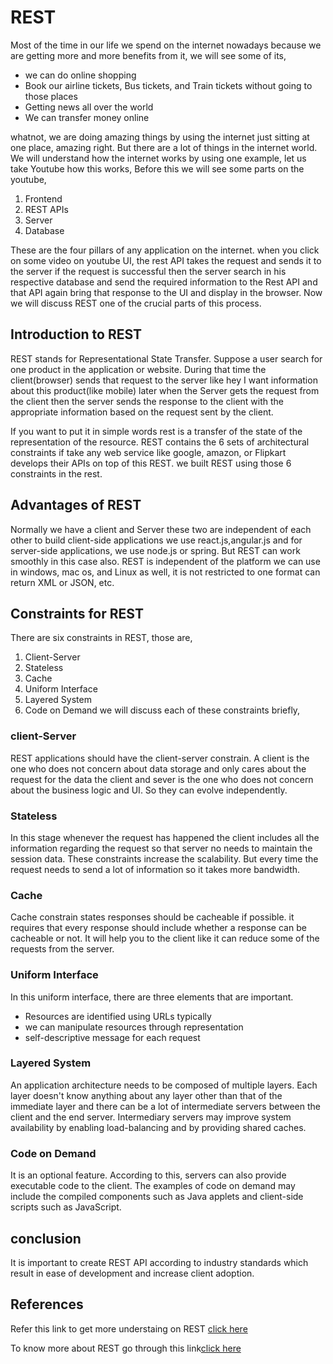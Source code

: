 
# REST

Most of the time in our life we spend on the internet nowadays because we are getting more and more benefits from it, we will see some of its,
- we can do online shopping
- Book our airline tickets, Bus tickets, and Train tickets without going to those places
- Getting news all over the world
- We can transfer money online

whatnot, we are doing amazing things by using the internet just sitting at one place, amazing right. But there are a lot of things in the internet world.
We will understand how the internet works by using one example, let us take Youtube how this works, Before this we will see some parts on the youtube,
1. Frontend
2. REST APIs
3. Server
4. Database

These are the four pillars of any application on the internet. when you click on some video on youtube UI, the rest API takes the request and sends it to the server if the request is successful then the server search in his respective database and send the required information to the Rest API and that API again bring that response to the UI and display in the browser.
Now we will discuss REST one of the crucial parts of this process.

## Introduction to REST

REST stands for Representational State Transfer. Suppose a user search for one product in the application or website. During that time the client(browser) sends that request to the server like hey I want information about this product(like mobile) later when the Server gets the request from the client then the server sends the response to the client with the appropriate information based on the request sent by the client.

If you want to put it in simple words rest is a transfer of the state of the representation of the resource.
REST contains the 6 sets of architectural constraints if take any web service like google, amazon, or Flipkart develops their APIs on top of this REST. we built REST using those 6 constraints in the rest.

## Advantages of REST
Normally we have a client and Server these two are independent of each other to build client-side applications we use react.js,angular.js and for server-side applications, we use node.js or spring. But REST can work smoothly in this case also.
REST is independent of the platform we can use in windows, mac os, and Linux as well, it is not restricted to one format can return XML or JSON, etc.
## Constraints for REST
There are six constraints in REST, those are,
1. Client-Server
2. Stateless
3. Cache
4. Uniform Interface
5. Layered System
6. Code on Demand
we will discuss each of these constraints briefly,
### client-Server
REST applications should have the client-server constrain. A client is the one who does not concern about data storage and only cares about the request for the data the client and sever is the one who does not concern about the business logic and UI. So they can evolve independently.
### Stateless
In this stage whenever the request has happened the client includes all the information regarding the request so that server no needs to maintain the session data. These constraints increase the scalability.
But every time the request needs to send a lot of information so it takes more bandwidth.
### Cache
Cache constrain states responses should be cacheable if possible. it requires that every response should include whether a response can be cacheable or not. It will help you to the client like it can reduce some of the requests from the server.
### Uniform Interface
In this uniform interface, there are three elements that are important.
- Resources are identified using URLs typically
- we can manipulate resources through representation
- self-descriptive message for each request
### Layered System
An application architecture needs to be composed of multiple layers. Each layer doesn't know anything about any layer other than that of the immediate layer and there can be a lot of intermediate servers between the client and the end server. Intermediary servers may improve system availability by enabling load-balancing and by providing shared caches.
### Code on Demand
It is an optional feature. According to this, servers can also provide executable code to the client. The examples of code on demand may include the compiled components such as Java applets and client-side scripts such as JavaScript.
## conclusion
It is important to create REST API according to industry standards which result in ease of development and increase client adoption.
## References

Refer this link to get more understaing on REST [click here](https://www.geeksforgeeks.org/rest-api-architectural-constraints/)

To know more about REST go through this link[click here](https://youtube.com/playlist?list=PLWPirh4EWFpGRdVZcQCzeTXFBNSTDAdQX)






